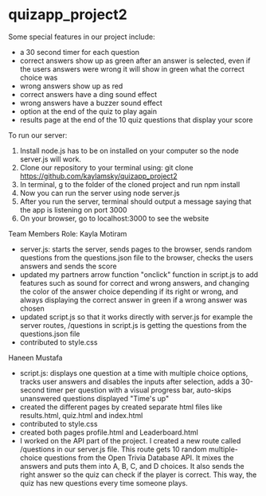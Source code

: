 # quizapp_project2

Some special features in our project include:
- a 30 second timer for each question
- correct answers show up as green after an answer is selected, even if the users answers were wrong it will show in green what the correct choice was
- wrong answers show up as red
- correct answers have a ding sound effect
- wrong answers have a buzzer sound effect
- option at the end of the quiz to play again
- results page at the end of the 10 quiz questions that display your score 


To run our server: 
1. Install node.js has to be on installed on your computer so the node server.js will work. 
2. Clone our repository to your terminal using: git clone https://github.com/kaylamsky/quizapp_project2 
3. In terminal, g to the folder of the cloned project and run npm install
4. Now you can run the server using node server.js
5. After you run the server, terminal should output a message saying that the app is listening on port 3000
6. On your browser, go to localhost:3000 to see the website 

Team Members Role: 
Kayla Motiram 
- server.js: starts the server, sends pages to the browser, sends random questions from the questions.json file to the browser, checks the users answers and sends the score
- updated my partners arrow function "onclick" function in script.js to add features such as sound for correct and wrong answers, and changing the color of the answer choice depending if its right or wrong, and always displaying the correct answer in green if a wrong answer was chosen
- updated script.js so that it works directly with server.js for example the server routes, /questions in script.js is getting the questions from the questions.json file
- contributed to style.css
  
Haneen Mustafa
- script.js: displays one question at a time with multiple choice options, tracks user answers and disables the inputs after selection, adds a 30-second timer per question with a visual progress bar, auto-skips unanswered questions displayed "Time's up"
- created the different pages by created separate html files like results.html, quiz.html and index.html
- contributed to style.css 
- created both pages profile.html and Leaderboard.html
- I worked on the API part of the project. I created a new route called /questions in our server.js file. This route gets 10 random multiple-choice questions from the Open Trivia Database API. It mixes the answers and puts them into A, B, C, and D choices. It also sends the right answer so the quiz can check if the player is correct. This way, the quiz has new questions every time someone plays.


